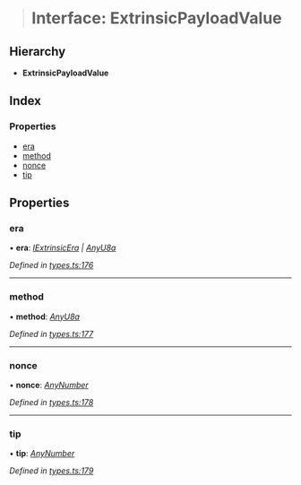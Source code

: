 > # Interface: ExtrinsicPayloadValue

## Hierarchy

* **ExtrinsicPayloadValue**

## Index

### Properties

* [era](_types_.extrinsicpayloadvalue.md#era)
* [method](_types_.extrinsicpayloadvalue.md#method)
* [nonce](_types_.extrinsicpayloadvalue.md#nonce)
* [tip](_types_.extrinsicpayloadvalue.md#tip)

## Properties

###  era

• **era**: *[IExtrinsicEra](_types_.iextrinsicera.md) | [AnyU8a](../modules/_types_.md#anyu8a)*

*Defined in [types.ts:176](https://github.com/polkadot-js/api/blob/92044d4/packages/types/src/types.ts#L176)*

___

###  method

• **method**: *[AnyU8a](../modules/_types_.md#anyu8a)*

*Defined in [types.ts:177](https://github.com/polkadot-js/api/blob/92044d4/packages/types/src/types.ts#L177)*

___

###  nonce

• **nonce**: *[AnyNumber](../modules/_types_.md#anynumber)*

*Defined in [types.ts:178](https://github.com/polkadot-js/api/blob/92044d4/packages/types/src/types.ts#L178)*

___

###  tip

• **tip**: *[AnyNumber](../modules/_types_.md#anynumber)*

*Defined in [types.ts:179](https://github.com/polkadot-js/api/blob/92044d4/packages/types/src/types.ts#L179)*